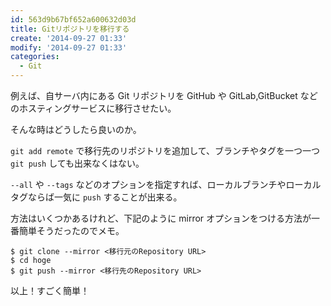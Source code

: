 ```yaml
---
id: 563d9b67bf652a600632d03d
title: Gitリポジトリを移行する
create: '2014-09-27 01:33'
modify: '2014-09-27 01:33'
categories:
  - Git
---
```


例えば、自サーバ内にある Git リポジトリを GitHub や GitLab,GitBucket などのホスティングサービスに移行させたい。

そんな時はどうしたら良いのか。

`git add remote` で移行先のリポジトリを追加して、ブランチやタグを一つ一つ `git push` しても出来なくはない。

`--all` や `--tags` などのオプションを指定すれば、ローカルブランチやローカルタグならば一気に `push` することが出来る。

方法はいくつかあるけれど、下記のように mirror オプションをつける方法が一番簡単そうだったのでメモ。

```
$ git clone --mirror <移行元のRepository URL>
$ cd hoge
$ git push --mirror <移行先のRepository URL>
```

以上！すごく簡単！

<!-- more -->
